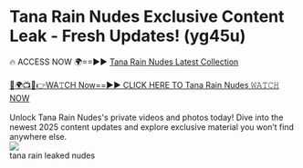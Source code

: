 # Tana Rain Nudes Exclusive Content Leak - Fresh Updates! (yg45u)

🔥 ACCESS NOW 🌍==►► <a href="https://tinyurl.com/2mz8nhtm" rel="nofollow">Tana Rain Nudes Latest Collection</a>
<br><br>
[🔴🌍📺📱👉WA𝚃CH Now==►► CLICK HERE TO Tana Rain Nudes 𝚆𝙰𝚃𝙲𝙷 NOW](https://tinyurl.com/2mz8nhtm)
<br><br>
Unlock Tana Rain Nudes's private videos and photos today! Dive into the newest 2025 content updates and explore exclusive material you won’t find anywhere else.
<br>
<a href="https://tinyurl.com/2mz8nhtm" rel="nofollow" data-target="animated-image.originalLink"><img src="https://camo.githubusercontent.com/8a4f000d20f83aca3bf7ec5f350d767afa0574a8a352519fd8cfa583a6f93a33/68747470733a2f2f692e696d6775722e636f6d2f644a486b345a712e676966" data-canonical-src="https://i.imgur.com/dJHk4Zq.gif" style="max-width: 100%; display: inline-block;" data-target="animated-image.originalImage"></a>
<br>
tana rain leaked nudes